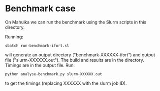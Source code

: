 # Benchmark case

On Mahuika we can run the benchmark using the Slurm scripts in this directory.

Running:

```
sbatch run-benchmark-ifort.sl
```

will generate an output directory ("benchmark-XXXXXX-ifort") and output file
("slurm-XXXXXX.out"). The build and results are in the directory. Timings are
in the output file. Run:

```
python analyse-benchmark.py slurm-XXXXXX.out
```

to get the timings (replacing XXXXXX with the slurm job ID).
